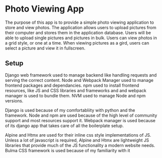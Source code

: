# Photo Viewing App

The purpose of this app is to provide a simple photo viewing application to store and view photos. The application allows users to upload pictures from their computer and stores them in the application database. Users will be able to upload single pictures and pictures in bulk. Users can view photos in a grid style, or one at a time. When viewing pictures as a gird, users can select a picture and view it in fullscreen.

## Setup

Django web framework used to manage backend like handling requests and serving the correct content. Node and Webpack Manager used to manage frontend packages and dependancies. npm used to install frontend resources, like JS and CSS libraries and frameworks and and webpack manager is used to bundle them. NVM used to manage Node and npm versions.

Django is used because of my comfortabliity with python and the framework. Node and npm are used because of the high level of community support and most resources support it. Webpack manager is used because of its django app that takes care of all the boilerplate setup.

Alpine and Htmx are used for their inline css style implementations of JS. Unless a lot of javascript is required, Alpine and Htmx are lightweight JS libraries that provide much of the JS functionality a modern website needs. Bulma CSS framework is used because of my familiarity with it
